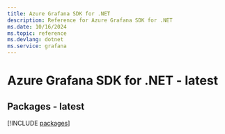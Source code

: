 ```yaml
---
title: Azure Grafana SDK for .NET
description: Reference for Azure Grafana SDK for .NET
ms.date: 10/16/2024
ms.topic: reference
ms.devlang: dotnet
ms.service: grafana
---
```

# Azure Grafana SDK for .NET - latest
## Packages - latest
[!INCLUDE [packages](grafana-index.md)]